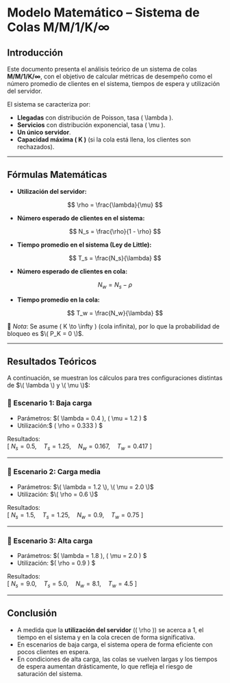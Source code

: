 # Modelo Matemático – Sistema de Colas M/M/1/K/∞

## Introducción
Este documento presenta el análisis teórico de un sistema de colas **M/M/1/K/∞**, con el objetivo de calcular métricas de desempeño como el número promedio de clientes en el sistema, tiempos de espera y utilización del servidor.  

El sistema se caracteriza por:
- **Llegadas** con distribución de Poisson, tasa \( \lambda \).  
- **Servicios** con distribución exponencial, tasa \( \mu \).  
- **Un único servidor**.  
- **Capacidad máxima \( K \)** (si la cola está llena, los clientes son rechazados).  

---

## Fórmulas Matemáticas

- **Utilización del servidor:**

$$
\rho = \frac{\lambda}{\mu}
$$

- **Número esperado de clientes en el sistema:**

$$
N_s = \frac{\rho}{1 - \rho}
$$

- **Tiempo promedio en el sistema (Ley de Little):**

$$
T_s = \frac{N_s}{\lambda}
$$

- **Número esperado de clientes en cola:**

$$
N_w = N_s - \rho
$$

- **Tiempo promedio en la cola:**

$$
T_w = \frac{N_w}{\lambda}
$$

📌 *Nota*: Se asume \( K \to \infty \) (cola infinita), por lo que la probabilidad de bloqueo es $\( P_K = 0 \)$.

---

## Resultados Teóricos

A continuación, se muestran los cálculos para tres configuraciones distintas de $\( \lambda \) y \( \mu \)$:

### 🔹 Escenario 1: Baja carga
- Parámetros: $\( \lambda = 0.4 \), \( \mu = 1.2 \)  $
- Utilización:$ \( \rho = 0.333 \) $ 

Resultados:  
\[
$N_s = 0.5, \quad T_s = 1.25, \quad N_w = 0.167, \quad T_w = 0.417$
\]

---

### 🔹 Escenario 2: Carga media
- Parámetros: $\( \lambda = 1.2 \), \( \mu = 2.0 \)$  
- Utilización: $\( \rho = 0.6 \)$ 

Resultados:  
\[
$N_s = 1.5, \quad T_s = 1.25, \quad N_w = 0.9, \quad T_w = 0.75$
\]

---

### 🔹 Escenario 3: Alta carga
- Parámetros: $\( \lambda = 1.8 \), \( \mu = 2.0 \) $ 
- Utilización: $\( \rho = 0.9 \)  $

Resultados:  
\[
$N_s = 9.0, \quad T_s = 5.0, \quad N_w = 8.1, \quad T_w = 4.5$
\]

---

## Conclusión
- A medida que la **utilización del servidor** (\( \rho \)) se acerca a 1, el tiempo en el sistema y en la cola crecen de forma significativa.  
- En escenarios de baja carga, el sistema opera de forma eficiente con pocos clientes en espera.  
- En condiciones de alta carga, las colas se vuelven largas y los tiempos de espera aumentan drásticamente, lo que refleja el riesgo de saturación del sistema.  

